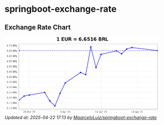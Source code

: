 # springboot-exchange-rate

<!-- EXCHANGE-RATE-START -->
## Exchange Rate Chart

![Exchange Rate Chart](charts/chart.png)*Updated at: 2025-04-22 17:13 by [MaarceloLuiz/springboot-exchange-rate](https://github.com/MaarceloLuiz/springboot-exchange-rate)*


<!-- EXCHANGE-RATE-END -->